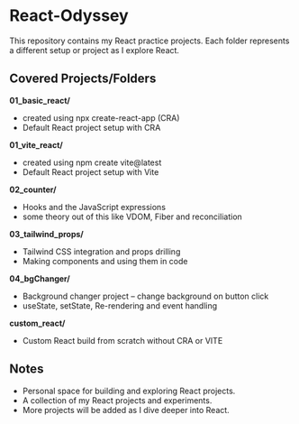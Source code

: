 # React-Odyssey

This repository contains my React practice projects.
Each folder represents a different setup or project as I explore React.

## Covered Projects/Folders

**01_basic_react/**
- created using npx create-react-app (CRA)
- Default React project setup with CRA

**01_vite_react/**
- created using npm create vite@latest
- Default React project setup with Vite

**02_counter/**
- Hooks and the JavaScript expressions
- some theory out of this like VDOM, Fiber and reconciliation

**03_tailwind_props/**
- Tailwind CSS integration and props drilling
- Making components and using them in code

**04_bgChanger/**
- Background changer project – change background on button click
- useState, setState, Re-rendering and event handling

**custom_react/**
- Custom React build from scratch without CRA or VITE

## Notes
- Personal space for building and exploring React projects. 
- A collection of my React projects and experiments.  
- More projects will be added as I dive deeper into React.